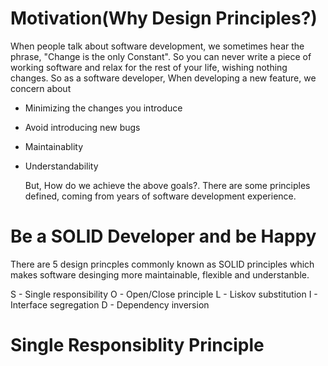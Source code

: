 # Motivation(Why Design Principles?)

  When people talk about software development, we sometimes hear the phrase, "Change is the only Constant". So you can never write a piece of working software and relax for the rest of your life, wishing nothing changes. So as a software developer, When developing a new feature, we concern about

  * Minimizing the changes you introduce
  * Avoid introducing new bugs
  * Maintainablity
  * Understandability

      But, How do we achieve the above goals?. There are some principles defined, coming from years of software development experience.

# Be a SOLID Developer and be Happy

  There are 5 design princples commonly known as SOLID principles which makes software desinging more maintainable, flexible and understanble.

  S - Single responsibility
  O - Open/Close principle
  L - Liskov substitution
  I - Interface segregation
  D - Dependency inversion

# Single Responsiblity Principle


